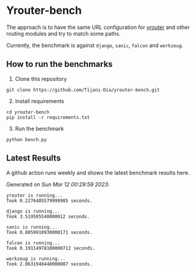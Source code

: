 # Yrouter-bench

The approach is to have the same URL configuration for [yrouter](https://github.com/Tijani-Dia/yrouter) and other routing modules and try to match some paths.

Currently, the benchmark is against `django`, `sanic`, `falcon` and `werkzeug`.

## How to run the benchmarks

1. Clone this repository

```shell
git clone https://github.com/Tijani-Dia/yrouter-bench.git
```

2. Install requirements

```shell
cd yrouter-bench
pip install -r requirements.txt
```

3. Run the benchmark

```shell
python bench.py
```

## Latest Results

A github action runs weekly and shows the latest benchmark results here.

Generated on *Sun Mar 12 00:29:59 2023*:

```shell
yrouter is running...
Took 0.2276485579999985 seconds.

django is running...
Took 3.519505548000012 seconds.

sanic is running...
Took 0.8059910930000171 seconds.

falcon is running...
Took 0.19114978100000712 seconds.

werkzeug is running...
Took 2.0631948440000087 seconds.

```